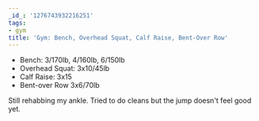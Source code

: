```yaml
---
_id_: '1276743932216251'
tags:
- gym
title: 'Gym: Bench, Overhead Squat, Calf Raise, Bent-Over Row'
---
```


- Bench: 3/170lb,  4/160lb,  6/150lb
- Overhead Squat: 3x10/45lb
- Calf Raise: 3x15
- Bent-over Row 3x6/70lb

Still rehabbing my ankle. Tried to do cleans but the jump doesn't feel good yet.
